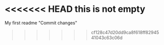 <<<<<<< HEAD
this is not empty
=======
My first readme
"Commit changes"
>>>>>>> cf128c47d20dd9ca8f618ff8294541043c63c06d
